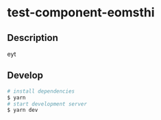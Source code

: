 # test-component-eomsthi

## Description

eyt

## Develop

```bash
# install dependencies
$ yarn
# start development server
$ yarn dev
```